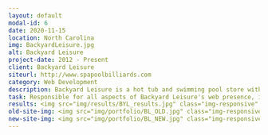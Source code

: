 ```yaml
---
layout: default
modal-id: 6
date: 2020-11-15
location: North Carolina
img: BackyardLeisure.jpg
alt: Backyard Leisure
project-date: 2012 - Present
client: Backyard Leisure
siteurl: http://www.spapoolbilliards.com
category: Web Development
description: Backyard Leisure is a hot tub and swimming pool store with multiple store locations in North Carolina.
task: Responsible for all aspects of Backyard Leisure's web presence, including web development and design, content management, analytics, adwords, and social media. Strategically focused on local search optimization for multiple business locations. I use both on-page and off-page optimization to increase rankings for multiple strategically chosen keywords.
results: <img src="img/results/BYL_results.jpg" class="img-responsive" alt="online traffic">
old-site-img: <img src="img/portfolio/BL_OLD.jpg" class="img-responsive" alt="">
new-site-img: <img src="img/portfolio/BL_NEW.jpg" class="img-responsive" alt="">
---
```

